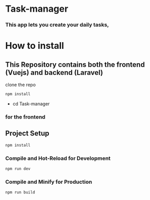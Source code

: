 # Task-manager

###  This app lets you create your daily tasks, 

# How to install

## This Repository contains both the frontend (Vuejs) and backend (Laravel)

clone the repo

  ```sh
npm install
```
  
- cd Task-manager
### for the frontend 

## Project Setup

```sh
npm install
```

### Compile and Hot-Reload for Development

```sh
npm run dev
```

### Compile and Minify for Production

```sh
npm run build
```

  

